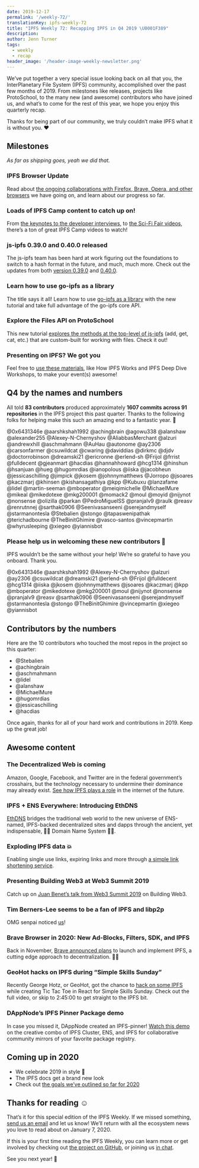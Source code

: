 ```yaml
---
date: 2019-12-17
permalink: '/weekly-72/'
translationKey: ipfs-weekly-72
title: "IPFS Weekly 72: Recapping IPFS in Q4 2019 \U0001F389"
description:
author: Jenn Turner
tags:
  - weekly
  - recap
header_image: '/header-image-weekly-newsletter.png'
---
```


We’ve put together a very special issue looking back on all that you, the InterPlanetary File System (IPFS) community, accomplished over the past few months of 2019. From milestones like releases, projects like ProtoSchool, to the many new (and awesome) contributors who have joined us, and what’s to come for the rest of this year, we hope you enjoy this quarterly recap.

Thanks for being part of our community, we truly couldn’t make IPFS what it is without you. ❤️

## Milestones

_As far as shipping goes, yeah we did that._

### IPFS Browser Update

Read about [the ongoing collaborations with Firefox, Brave, Opera, and other browsers](https://blog.ipfs.eth.link/2019-10-08-ipfs-browsers-update/) we have going on, and learn about our progress so far.

### Loads of IPFS Camp content to catch up on!

From [the keynotes to the developer interviews](https://blog.ipfs.eth.link/2019-10-14-ipfs-camp-keynotes-interviews/), to [the Sci-Fi Fair videos](https://blog.ipfs.eth.link/2019-10-03-ipfs-camp-sci-fi-fair-videos/), there’s a ton of great IPFS Camp videos to watch!

### js-ipfs 0.39.0 and 0.40.0 released

The js-ipfs team has been hard at work figuring out the foundations to switch to a hash format in the future, and much, much more. Check out the updates from both [version 0.39.0](https://blog.ipfs.eth.link/071-js-ipfs-0-39/) and [0.40.0](https://blog.ipfs.eth.link/2019-12-02-js-ipfs-0-40/).

### Learn how to use go-ipfs as a library

The title says it all! Learn how to use [go-ipfs as a library](https://blog.ipfs.eth.link/073-go-ipfs-as-a-library/) with the new tutorial and take full advantage of the go-ipfs core API.

### Explore the Files API on ProtoSchool

This new tutorial [explores the methods at the top-level of js-ipfs](https://blog.ipfs.eth.link/2019-11-06-explore-the-files-api-on-protoschool/) (add, get, cat, etc.) that are custom-built for working with files. Check it out!

### Presenting on IPFS? We got you

Feel free to [use these materials](https://github.com/ipfs/community#ipfs-event-materials), like How IPFS Works and IPFS Deep Dive Workshops, to make your event(s) awesome!

## Q4 by the names and numbers

All told **83 contributors** produced approximately **1607 commits across 91 repositories** in the IPFS project this past quarter. Thanks to the following folks for helping make this such an amazing end to a fantastic year. 👏

@0x6431346e
@aarshkshah1992
@achingbrain
@agowu338
@alanshaw
@alexander255
@Alexey-N-Chernyshov
@AliabbasMerchant
@alzuri
@andrewxhill
@aschmahmann
@AuHau
@autonome
@ay2306
@carsonfarmer
@csuwildcat
@cwaring
@daviddias
@dirkmc
@djdv
@doctorrobinson
@dreamski21
@ericronne
@erlend-sh
@Frijol
@frrist
@fulldecent
@gjeanmart
@hacdias
@hannahhoward
@hcg1314
@hinshun
@hsanjuan
@hueg
@hugomrdias
@ianopolous
@iiska
@jacobheun
@jessicaschilling
@jimpick
@jkosem
@johnnymatthews
@Jorropo
@jsoares
@kaczmarj
@khinsen
@kishansagathiya
@kpp
@Kubuxu
@lanzafame
@lidel
@martin-seeman
@mboperator
@meiqimichelle
@MichaelMure
@mikeal
@mikedotexe
@mkg200001
@momack2
@moul
@moyid
@nijynot
@nonsense
@olizilla
@parkan
@PedroMiguelSS
@pranjalv9
@raulk
@reasv
@renrutnnej
@sarthak0906
@Seenivasanseeni
@serejandmyself
@starmanontesla
@Stebalien
@stongo
@tapaswenipathak
@terichadbourne
@TheBinitGhimire
@vasco-santos
@vincepmartin
@whyrusleeping
@xiegeo
@yiannisbot

### Please help us in welcoming these new contributors 👋

IPFS wouldn’t be the same without your help! We’re so grateful to have you onboard. Thank you.

@0x6431346e
@aarshkshah1992
@Alexey-N-Chernyshov
@alzuri
@ay2306
@csuwildcat
@dreamski21
@erlend-sh
@Frijol
@fulldecent
@hcg1314
@iiska
@jkosem
@johnnymatthews
@jsoares
@kaczmarj
@kpp
@mboperator
@mikedotexe
@mkg200001
@moul
@nijynot
@nonsense
@pranjalv9
@reasv
@sarthak0906
@Seenivasanseeni
@serejandmyself
@starmanontesla
@stongo
@TheBinitGhimire
@vincepmartin
@xiegeo
@yiannisbot

## Contributors by the numbers

Here are the 10 contributors who touched the most repos in the project so this quarter:

- @Stebalien
- @achingbrain
- @aschmahmann
- @lidel
- @alanshaw
- @MichaelMure
- @hugomrdias
- @jessicaschilling
- @hacdias

Once again, thanks for all of your hard work and contributions in 2019. Keep up the great job!

## Awesome content

### The Decentralized Web is coming

Amazon, Google, Facebook, and Twitter are in the federal government’s crosshairs, but the technology necessary to undermine their dominance may already exist. [See how IPFS plays a role](https://www.youtube.com/watch?v=R1ccwyP6fjc&feature=youtu.be) in the internet of the future.

### IPFS + ENS Everywhere: Introducing EthDNS

[EthDNS](https://medium.com/the-ethereum-name-service/ethdns-9d56298fa38a) bridges the traditional web world to the new universe of ENS-named, IPFS-backed decentralized sites and dapps through the ancient, yet indispensable, 🧙‍♂️ Domain Name System 🧙‍♂️.

### Exploding IPFS data 💥

Enabling single use links, expiring links and more through [a simple link shortening service](https://blog.textile.io/ipfs-experiments-creating-ipfs-links-that-you-can-delete/).

### Presenting Building Web3 at Web3 Summit 2019

Catch up on [Juan Benet’s talk from Web3 Summit 2019](https://www.youtube.com/watch?v=pJOG5Ql7ZD0) on Building Web3.

### Tim Berners-Lee seems to be a fan of IPFS and libp2p

OMG senpai noticed [us](https://twitter.com/sgrasmann/status/1189194596544200708/photo/1)!

### Brave Browser in 2020: New Ad-Blocks, Filters, SDK, and IPFS

Back in November, [Brave announced plans](https://u.today/brave-browser-in-2020-new-ad-blocks-filters-sdk-and-ipfs) to launch and implement IPFS, a cutting edge approach to decentralization. 💁‍♀️

### GeoHot hacks on IPFS during “Simple Skills Sunday”

Recently George Hotz, or GeoHot, got the chance to [hack on some IPFS](https://www.youtube.com/watch?v=EecfVsdQMcM) while creating Tic Tac Toe in React for Simple Skills Sunday. Check out the full video, or skip to 2:45:00 to get straight to the IPFS bit.

### DAppNode’s IPFS Pinner Package demo

In case you missed it, DAppNode created an IPFS-pinner! [Watch this demo](https://www.youtube.com/watch?time_continue=1&v=I2MuNFlVnHo&feature=emb_logo) on the creative combo of IPFS Cluster, ENS, and IPFS for collaborative community mirrors of your favorite package registry.

## Coming up in 2020

- We celebrate 2019 in style 🎉
- The IPFS docs get a brand new look
- Check out [the goals we’ve outlined so far for 2020](https://github.com/ipfs/roadmap#2020-goals)

## Thanks for reading ☺️

That’s it for this special edition of the IPFS Weekly. If we missed something, [send us an email](mailto:newsletter@ipfs.io) and let us know! We’ll return with all the ecosystem news you love to read about on January 7, 2020.

If this is your first time reading the IPFS Weekly, you can learn more or get involved by checking out [the project on GitHub](https://github.com/ipfs), or joining us [in chat](https://riot.im/app/#/room/#ipfs:matrix.org).

See you next year! 👋
